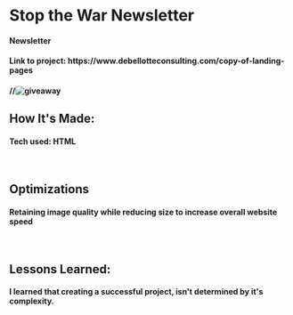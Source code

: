 <h1> Stop the War Newsletter</h1>
<h4>Newsletter</h4>
<h4>Link to project: https://www.debellotteconsulting.com/copy-of-landing-pages <h4>
//<img src="https://static.wixstatic.com/media/9c9835_99e25289a0804980b85e3e39c9c9d71c~mv2.gif" alt='giveaway'>
  
 <br>
<h2>How It's Made:</h2>
<h4>Tech used: HTML </h4>
 <br>
<h2>Optimizations</h2>
<h4>Retaining image quality while reducing size to increase overall website speed</h4>
<br>
<h2>Lessons Learned:</h2>
<h4>I learned that creating a successful project, isn't determined by it's complexity.</h4>
